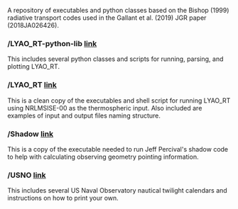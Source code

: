 A repository of executables and python classes based on the Bishop (1999) radiative transport codes used in the Gallant et al. (2019) JGR paper (2018JA026426).

### /LYAO_RT-python-lib [link](https://github.com/lenses-lab/LYAO_RT-2018JA026426/tree/master/LYAO_RT-python-lib)
This includes several python classes and scripts for running, parsing, and plotting LYAO_RT.

### /LYAO_RT [link](https://github.com/lenses-lab/LYAO_RT-2018JA026426/tree/master/LYAO_RT)
This is a clean copy of the executables and shell script for running LYAO_RT using NRLMSISE-00 as the thermospheric input. Also included are examples of input and output files naming structure.

### /Shadow [link](https://github.com/lenses-lab/LYAO_RT-2018JA026426/tree/master/Shadow)
This is a copy of the executable needed to run Jeff Percival's shadow code to help with calculating observing geometry pointing information.

### /USNO [link](https://github.com/lenses-lab/LYAO_RT-2018JA026426/tree/master/USNO)
This includes several US Naval Observatory nautical twilight calendars and instructions on how to print your own.
